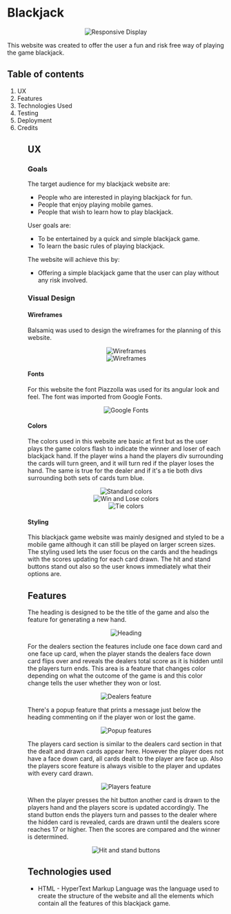 # Blackjack

<div align="center">
    <img src="assets/images/responsive.png" alt="Responsive Display">
</div>

This website was created to offer the user a fun and risk free way of playing the game blackjack.

## Table of contents
<ol>
    <li>UX</li>
    <li>Features</li>
    <li>Technologies Used</li>
    <li>Testing</li>
    <li>Deployment</li>
    <li>Credits</li>
<ol>

## UX
### Goals

The target audience for my blackjack website are:
- People who are interested in playing blackjack for fun.
- People that enjoy playing mobile games.
- People that wish to learn how to play blackjack.


User goals are:
- To be entertained by a quick and simple blackjack game.
- To learn the basic rules of playing blackjack.


The website will achieve this by:
- Offering a simple blackjack game that the user can play without any risk involved.

### Visual Design

#### Wireframes

Balsamiq was used to design the wireframes for the planning of this website.
<div align="center">
    <img src="assets/images/wireframes.png" alt="Wireframes">
</div>
<div align="center">
    <img src="assets/images/wireframes1.png" alt="Wireframes">
</div>

#### Fonts

For this website the font Piazzolla was used for its angular look and feel. The font was imported from Google Fonts.

<div align="center">
    <img src="assets/images/google_fonts.png" alt="Google Fonts">
</div>

#### Colors

The colors used in this website are basic at first but as the user plays the game colors flash to indicate the winner and loser of each blackjack hand. If the player wins a hand the players div surrounding the cards will turn green, and it will turn red if the player loses the hand. The same is true for the dealer and if it's a tie both divs surrounding both sets of cards turn blue.

<div align="center">
    <img src="assets/images/standard_colors.png" alt="Standard colors">
</div>
<div align="center">
    <img src="assets/images/win_lose_colors.png" alt="Win and Lose colors">
</div>
<div align="center">
    <img src="assets/images/tie_colors.png" alt="Tie colors">
</div>

#### Styling

This blackjack game website was mainly designed and styled to be a mobile game although it can still be played on larger screen sizes. The styling used lets the user focus on the cards and the headings with the scores updating for each card drawn. The hit and stand buttons stand out also so the user knows immediately what their options are.

## Features

The heading is designed to be the title of the game and also the feature for generating a new hand.

<div align="center">
    <img src="assets/images/heading.png" alt="Heading">
</div>

For the dealers section the features include one face down card and one face up card, when the player stands the dealers face down card flips over and reveals the dealers total score as it is hidden until the players turn ends. This area is a feature that changes color depending on what the outcome of the game is and this color change tells the user whether they won or lost.

<div align="center">
    <img src="assets/images/dealer_cards_features.png" alt="Dealers feature">
</div>

There's a popup feature that prints a message just below the heading commenting on if the player won or lost the game.

<div align="center">
    <img src="assets/images/popup_feature.png" alt="Popup features">
</div>

The players card section is similar to the dealers card section in that the dealt and drawn cards appear here. However the player does not have a face down card, all cards dealt to the player are face up. Also the players score feature is always visible to the player and updates with every card drawn.

<div align="center">
    <img src="assets/images/player_cards_features.png" alt="Players feature">
</div>

When the player presses the hit button another card is drawn to the players hand and the players score is updated accordingly. The stand button ends the players turn and passes to the dealer where the hidden card is revealed, cards are drawn until the dealers score reaches 17 or higher. Then the scores are compared and the winner is determined.

<div align="center">
    <img src="assets/images/hit_stand_buttons.png" alt="Hit and stand buttons">
</div>

## Technologies used

- HTML - HyperText Markup Language was the language used to create the structure of the website and all the elements which contain all the features of this blackjack game.

